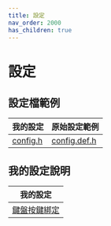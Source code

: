 ```yaml
---
title: 設定
nav_order: 2000
has_children: true
---
```


# 設定


## 設定檔範例

| 我的設定 | 原始設定範例 |
| --- | --- |
| [config.h](https://github.com/samwhelp/note-about-qpwm/blob/gh-pages/_demo/config/qpwm-config/enhance/asset/overlay/qpwm/config.h) | [config.def.h](https://github.com/ssleert/qpwm/blob/main/config.def.h) |


## 我的設定說明

| 我的設定 |
| --- |
| [鍵盤按鍵綁定](config/keybind) |
